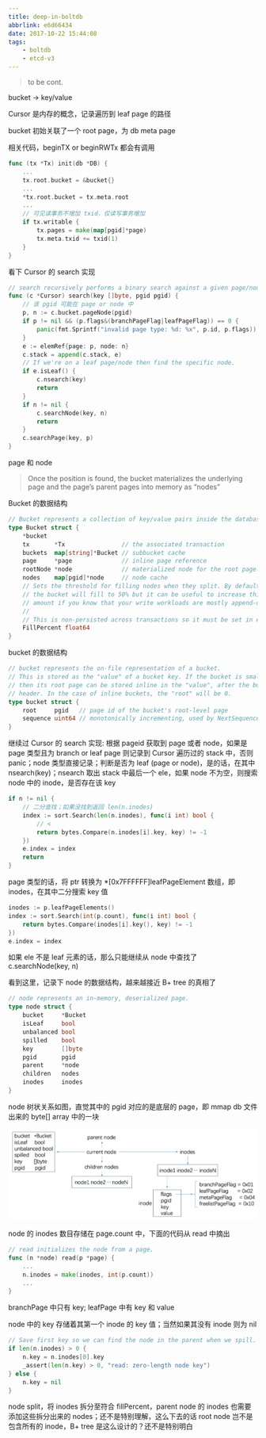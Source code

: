 ```yaml
---
title: deep-in-boltdb
abbrlink: e6d66434
date: 2017-10-22 15:44:08
tags:
    - boltdb
    - etcd-v3
---
```


> to be cont.

bucket -> key/value

Cursor 是内存的概念，记录遍历到 leaf page 的路径

bucket 初始关联了一个 root page，为 db meta page

相关代码，beginTX or beginRWTx 都会有调用

```go
func (tx *Tx) init(db *DB) {
	...
	tx.root.bucket = &bucket{}
	...
	*tx.root.bucket = tx.meta.root
	...
	// 可见读事务不增加 txid，仅读写事务增加
	if tx.writable {
		tx.pages = make(map[pgid]*page)
		tx.meta.txid += txid(1)
	}
}
```

看下 Cursor 的 search 实现

```go
// search recursively performs a binary search against a given page/node until it finds a given key.
func (c *Cursor) search(key []byte, pgid pgid) {
	// 该 pgid 可能在 page or node 中
	p, n := c.bucket.pageNode(pgid)
	if p != nil && (p.flags&(branchPageFlag|leafPageFlag)) == 0 {
		panic(fmt.Sprintf("invalid page type: %d: %x", p.id, p.flags))
	}
	e := elemRef{page: p, node: n}
	c.stack = append(c.stack, e)
	// If we're on a leaf page/node then find the specific node.
	if e.isLeaf() {
		c.nsearch(key)
		return
	}
	if n != nil {
		c.searchNode(key, n)
		return
	}
	c.searchPage(key, p)
}
```

page 和 node

> Once the position is found, the bucket materializes the underlying page and the page’s parent pages into memory as “nodes”

Bucket 的数据结构

```go
// Bucket represents a collection of key/value pairs inside the database.
type Bucket struct {
	*bucket
	tx       *Tx                // the associated transaction
	buckets  map[string]*Bucket // subbucket cache
	page     *page              // inline page reference
	rootNode *node              // materialized node for the root page.
	nodes    map[pgid]*node     // node cache
	// Sets the threshold for filling nodes when they split. By default,
	// the bucket will fill to 50% but it can be useful to increase this
	// amount if you know that your write workloads are mostly append-only.
	//
	// This is non-persisted across transactions so it must be set in every Tx.
	FillPercent float64
}
```

bucket 的数据结构

```go
// bucket represents the on-file representation of a bucket.
// This is stored as the "value" of a bucket key. If the bucket is small enough,
// then its root page can be stored inline in the "value", after the bucket
// header. In the case of inline buckets, the "root" will be 0.
type bucket struct {
	root     pgid   // page id of the bucket's root-level page
	sequence uint64 // monotonically incrementing, used by NextSequence()
}
```

继续过 Cursor 的 search 实现: 根据 pageid 获取到 page 或者 node，如果是 page 类型且为 branch or leaf page 则记录到 Cursor 遍历过的 stack 中，否则 panic；node 类型直接记录；判断是否为 leaf (page or node)，是的话，在其中 nsearch(key)；nsearch 取出 stack 中最后一个 ele，如果 node 不为空，则搜索 node 中的 inode，是否存在该 key

```go
if n != nil {
	// 二分查找；如果没找到返回 len(n.inodes)
	index := sort.Search(len(n.inodes), func(i int) bool {
		// <
		return bytes.Compare(n.inodes[i].key, key) != -1
	})
	e.index = index
	return
}
```

page 类型的话，将 ptr 转换为 *[0x7FFFFFF]leafPageElement 数组，即 inodes，在其中二分搜索 key 值

```go
inodes := p.leafPageElements()
index := sort.Search(int(p.count), func(i int) bool {
	return bytes.Compare(inodes[i].key(), key) != -1
})
e.index = index
```

如果 ele 不是 leaf 元素的话，那么只能继续从 node 中查找了 c.searchNode(key, n)

看到这里，记录下 node 的数据结构，越来越接近 B+ tree 的真相了

```go
// node represents an in-memory, deserialized page.
type node struct {
	bucket     *Bucket
	isLeaf     bool
	unbalanced bool
	spilled    bool
	key        []byte
	pgid       pgid
	parent     *node
	children   nodes
	inodes     inodes
}
```

node 树状关系如图，直觉其中的 pgid 对应的是底层的 page，即 mmap db 文件出来的 byte[] array 中的一块

![node-graph](/images/node-graph.jpeg)

node 的 inodes 数目存储在 page.count 中，下面的代码从 read 中摘出

```go
// read initializes the node from a page.
func (n *node) read(p *page) {
	...
	n.inodes = make(inodes, int(p.count))
	...
}
```

branchPage 中只有 key; leafPage 中有 key 和 value

node 中的 key 存储着其第一个 inode 的 key 值；当然如果其没有 inode 则为 nil

```go
// Save first key so we can find the node in the parent when we spill.
if len(n.inodes) > 0 {
	n.key = n.inodes[0].key
	_assert(len(n.key) > 0, "read: zero-length node key")
} else {
	n.key = nil
}
```

node split，将 inodes 拆分至符合 fillPercent，parent node 的 inodes 也需要添加这些拆分出来的 nodes；还不是特别理解，这么下去的话 root node 岂不是包含所有的 inode，B+ tree 是这么设计的？还不是特别明白
